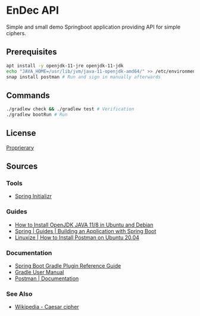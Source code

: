 # EnDec API

Simple and small demo Springboot application providing API for simple ciphers.

## Prerequisites

```bash
apt install -y openjdk-11-jre openjdk-11-jdk
echo "JAVA_HOME=/usr/lib/jvm/java-11-openjdk-amd64/" >> /etc/environment
snap install postman # Run and sign in manually afterwards
```

## Commands

```bash
./gradlew check && ./gradlew test # Verification
./gradlew bootRun # Run
```

## License

[Proprierary](LICENSE)

## Sources

### Tools

- [Spring Initializr](https://start.spring.io/)

### Guides

- [How to Install OpenJDK JAVA 11/8 in Ubuntu and Debian](https://tecadmin.net/install-openjdk-java-ubuntu/)
- [Spring | Guides | Building an Application with Spring Boot](https://spring.io/guides/gs/spring-boot/)
- [Linuxize | How to Install Postman on Ubuntu 20.04](https://linuxize.com/post/how-to-install-postman-on-ubuntu-20-04/)

### Documentation

- [Spring Boot Gradle Plugin Reference Guide](https://docs.spring.io/spring-boot/docs/2.4.0/gradle-plugin/reference/htmlsingle/)
- [Gradle User Manual](https://docs.gradle.org/current/userguide/userguide.html)
- [Postman | Documentation](https://learning.postman.com/docs/)

### See Also

- [Wikipedia - Caesar cipher](https://en.wikipedia.org/wiki/Caesar_cipher)
